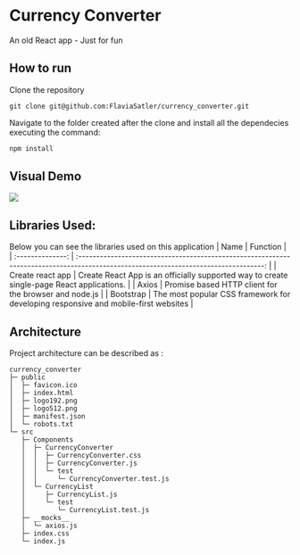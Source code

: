 # Currency Converter

An old React app - Just for fun

## How to run

Clone the repository

```
git clone git@github.com:FlaviaSatler/currency_converter.git
```

Navigate to the folder created after the clone and install all the dependecies executing the command:

```sh
npm install
```

## Visual Demo

![](https://imgur.com/a/ZioRik8.gif)

## Libraries Used:

Below you can see the libraries used on this application
| Name | Function |
| :--------------: | :----------------------------------------------------------------------------------------------------------------------------------: |
| Create react app | Create React App is an officially supported way to create single-page React applications. |
| Axios | Promise based HTTP client for the browser and node.js |
| Bootstrap | The most popular CSS framework for developing responsive and mobile-first websites |

## Architecture

Project architecture can be described as :

```
currency_converter
├─ public
│  ├─ favicon.ico
│  ├─ index.html
│  ├─ logo192.png
│  ├─ logo512.png
│  ├─ manifest.json
│  └─ robots.txt
└─ src
   ├─ Components
   │  ├─ CurrencyConverter
   │  │  ├─ CurrencyConverter.css
   │  │  ├─ CurrencyConverter.js
   │  │  └─ test
   │  │     └─ CurrencyConverter.test.js
   │  └─ CurrencyList
   │     ├─ CurrencyList.js
   │     └─ test
   │        └─ CurrencyList.test.js
   ├─ __mocks__
   │  └─ axios.js
   ├─ index.css
   └─ index.js

```
